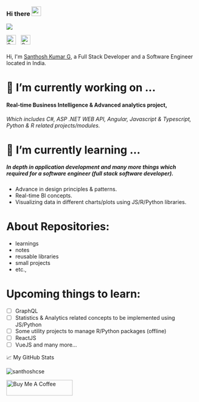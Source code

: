 <!--
**santhoshcse/santhoshcse** is a ✨ _special_ ✨ repository because its `README.md` (this file) appears on your GitHub profile.
-->

<!--
[![HitCount](http://hits.dwyl.com/santhoshcse/santhoshcse.svg)](http://hits.dwyl.com/santhoshcse/santhoshcse)
-->

### Hi there <img src="https://media.giphy.com/media/hvRJCLFzcasrR4ia7z/giphy.gif" width="25px">
![](https://komarev.com/ghpvc/?username=santhoshcse&color=blue&label=PROFILE+VIEWS)

<a href="https://twitter.com/Santhosh_cse3">
  <img align="left" alt="Santhosh Kumar G | Twitter" width="25px" src="https://raw.githubusercontent.com/peterthehan/peterthehan/master/assets/twitter.svg" />
</a>
<a href="https://www.linkedin.com/in/santhosh-kumar-g-b6543270">
  <img style="padding-left: 10px;" align="left" alt="Santhosh Kumar G's LinkedIn" width="25px" src="https://raw.githubusercontent.com/peterthehan/peterthehan/master/assets/linkedin.svg" />
</a>
<br />
<br />

Hi, I'm [Santhosh Kumar G](https://santhoshcse.github.io/), a Full Stack Developer and a Software Engineer located in India.

# 🔭 I’m currently working on ...
#### Real-time Business Intelligence & Advanced analytics project,
###### Which includes C#, ASP .NET WEB API, Angular, Javascript & Typescript, Python & R related projects/modules.

# 🌱 I’m currently learning ...
##### In depth in application development and many more things which required for a software engineer (full stack software developer).
* Advance in design principles & patterns.
* Real-time BI concepts.
* Visualizing data in different charts/plots using JS/R/Python libraries.

# About Repositories:
- learnings
- notes
- reusable libraries
- small projects
- etc.,

# Upcoming things to learn:
- [ ] GraphQL
- [ ] Statistics & Analytics related concepts to be implemented using JS/Python
- [ ] Some utility projects to manage R/Python packages (offline)
- [ ] ReactJS
- [ ] VueJS
and many more...

📈 My GitHub Stats

<p> <img src="https://github-readme-stats.vercel.app/api?username=santhoshcse&show_icons=true&theme=radical&hide_title=true" alt="santhoshcse"/>

<a href="https://www.buymeacoffee.com/santhoshcse" target="_blank"><img src="https://cdn.buymeacoffee.com/buttons/default-orange.png" alt="Buy Me A Coffee" height="41" width="174"></a>
<br/>
